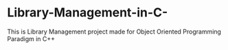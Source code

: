 # Library-Management-in-C-
This is Library Management project made for Object Oriented Programming Paradigm in C++
